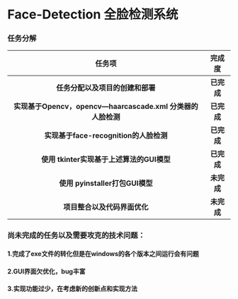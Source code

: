 # Face-Detection 全脸检测系统

### **任务分解**


|                            任务项                            |         完成度       |
| :----------------------------------------------------------: | :--------------------: |
|          **任务分配以及项目的创建和部署**                       |        **已完成**       |
|          **实现基于Opencv，opencv—haarcascade.xml 分类器的人脸检测**                       |        **已完成**       |
|        **实现基于face-recognition的人脸检测**                       | **已完成** |
|          **使用 tkinter实现基于上述算法的GUI模型**           | **已完成** |
|       **使用 pyinstaller打包GUI模型**                     | **未完成** |
|       **项目整合以及代码界面优化**                       |    **未完成**     |


### 尚未完成的任务以及需要攻克的技术问题：
#### 1.完成了exe文件的转化但是在windows的各个版本之间运行会有问题
#### 2.GUI界面欠优化，bug丰富
#### 3.实现功能过少，在考虑新的创新点和实现方法
